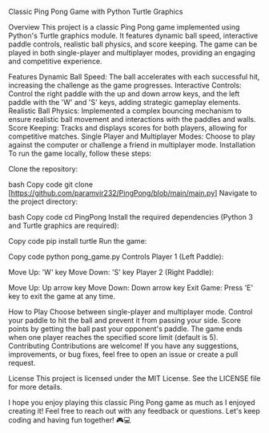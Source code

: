 Classic Ping Pong Game with Python Turtle Graphics

Overview
This project is a classic Ping Pong game implemented using Python's Turtle graphics module. It features dynamic ball speed, interactive paddle controls, realistic ball physics, and score keeping. The game can be played in both single-player and multiplayer modes, providing an engaging and competitive experience.

Features
Dynamic Ball Speed: The ball accelerates with each successful hit, increasing the challenge as the game progresses.
Interactive Controls: Control the right paddle with the up and down arrow keys, and the left paddle with the 'W' and 'S' keys, adding strategic gameplay elements.
Realistic Ball Physics: Implemented a complex bouncing mechanism to ensure realistic ball movement and interactions with the paddles and walls.
Score Keeping: Tracks and displays scores for both players, allowing for competitive matches.
Single Player and Multiplayer Modes: Choose to play against the computer or challenge a friend in multiplayer mode.
Installation
To run the game locally, follow these steps:

Clone the repository:

bash
Copy code
git clone [https://github.com/paramvir232/PingPong/blob/main/main.py]
Navigate to the project directory:

bash
Copy code
cd PingPong
Install the required dependencies (Python 3 and Turtle graphics are required):

Copy code
pip install turtle
Run the game:

Copy code
python pong_game.py
Controls
Player 1 (Left Paddle):

Move Up: 'W' key
Move Down: 'S' key
Player 2 (Right Paddle):

Move Up: Up arrow key
Move Down: Down arrow key
Exit Game: Press 'E' key to exit the game at any time.

How to Play
Choose between single-player and multiplayer mode.
Control your paddle to hit the ball and prevent it from passing your side.
Score points by getting the ball past your opponent's paddle.
The game ends when one player reaches the specified score limit (default is 5).
Contributing
Contributions are welcome! If you have any suggestions, improvements, or bug fixes, feel free to open an issue or create a pull request.

License
This project is licensed under the MIT License. See the LICENSE file for more details.

I hope you enjoy playing this classic Ping Pong game as much as I enjoyed creating it! Feel free to reach out with any feedback or questions. Let's keep coding and having fun together! 🎮💻
